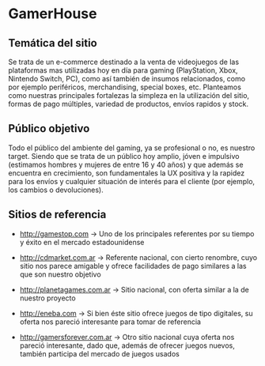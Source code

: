 
# **GamerHouse** 


## Temática del sitio 

Se trata de un e-commerce destinado a la venta de videojuegos de las plataformas mas utilizadas hoy en día para gaming (PlayStation, Xbox, Nintendo Switch, PC), como así también de insumos relacionados, como por ejemplo periféricos, merchandising, special boxes, etc. Planteamos como nuestras principales fortalezas la simpleza en la utilización del sitio, formas de pago múltiples, variedad de productos, envíos rapidos y stock.


## Público objetivo 

Todo el público del ambiente del gaming, ya se profesional o no, es nuestro target. Siendo que se trata de un público hoy amplio, jóven e impulsivo (estimamos hombres y mujeres de entre 16 y 40 años) y que además se encuentra en crecimiento, son fundamentales la UX positiva y la rapidez para los envíos y cualquier situación de interés para el cliente (por ejemplo, los cambios o devoluciones).


## Sitios de referencia 

* http://gamestop.com -> Uno de los principales referentes por su tiempo y éxito en el mercado estadounidense
                     
* http://cdmarket.com.ar -> Referente nacional, con cierto renombre, cuyo sitio nos parece amigable y ofrece facilidades de pago similares a las que son nuestro objetivo
                      
* http://planetagames.com.ar -> Sitio nacional, con oferta similar a la de nuestro proyecto
                      
* http://eneba.com -> Si bien éste sitio ofrece juegos de tipo digitales, su oferta nos pareció interesante para tomar de referencia

* http://gamersforever.com.ar -> Otro sitio nacional cuya oferta nos pareció interesante, dado que, además de ofrecer juegos nuevos, también participa del mercado de juegos usados
